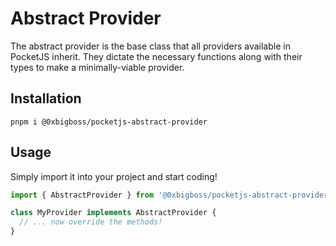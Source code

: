 # Abstract Provider

The abstract provider is the base class that all providers available in PocketJS inherit. They dictate the necessary functions along with their types to make a minimally-viable provider.

## Installation

```
pnpm i @0xbigboss/pocketjs-abstract-provider
```

## Usage

Simply import it into your project and start coding!

```js
import { AbstractProvider } from '@0xbigboss/pocketjs-abstract-provider'

class MyProvider implements AbstractProvider {
  // ... now override the methods!
}
```
